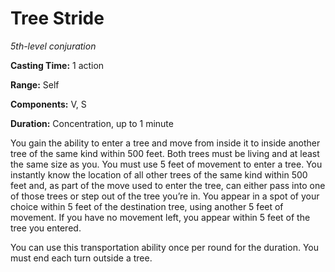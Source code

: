 <title>Tree Stride</title>

# Tree Stride

_5th-level conjuration_

**Casting Time:** 1 action

**Range:** Self

**Components:** V, S

**Duration:** Concentration, up to 1 minute

You gain the ability to enter a tree and move
from inside it to inside another tree of the
same kind within 500 feet. Both trees must be
living and at least the same size as you. You
must use 5 feet of movement to enter a tree.
You instantly know the location of all other
trees of the same kind within 500 feet and,
as part of the move used to enter the tree,
can either pass into one of those trees or
step out of the tree you’re in. You appear in
a spot of your choice within 5 feet of the
destination tree, using another 5 feet of
movement. If you have no movement left, you
appear within 5 feet of the tree you
entered.

You can use this transportation ability once
per round for the duration. You must end each
turn outside a tree.



